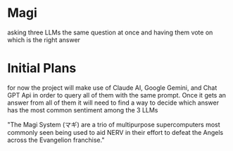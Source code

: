 # Magi
asking three LLMs the same question at once and having them vote on which is the right answer

# Initial Plans

for now the project will make use of Claude AI, Google Gemini, and Chat GPT Api in order to query all of them with the same prompt. 
Once it gets an answer from all of them it will need to find a way to decide which answer has the most common sentiment among the 3 LLMs

"The Magi System (マギ) are a trio of multipurpose 
supercomputers most commonly seen being used to aid NERV in their effort to defeat the Angels across the Evangelion franchise."

